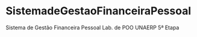 # SistemadeGestaoFinanceiraPessoal
Sistema de Gestão Financeira Pessoal Lab. de POO UNAERP 5ª Etapa
